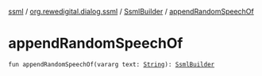 [ssml](../../index.md) / [org.rewedigital.dialog.ssml](../index.md) / [SsmlBuilder](index.md) / [appendRandomSpeechOf](./append-random-speech-of.md)

# appendRandomSpeechOf

`fun appendRandomSpeechOf(vararg text: `[`String`](https://kotlinlang.org/api/latest/jvm/stdlib/kotlin/-string/index.html)`): `[`SsmlBuilder`](index.md)